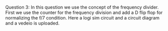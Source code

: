 Question 3:
  In this question we use the concept of the frequency divider. First we use the counter for the frequency division and add a D flip flop for normalizing the f/7 condition. Here a logi sim circuit and a circuit diagram and a vedeio is uploaded.
